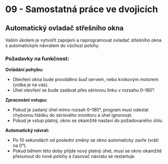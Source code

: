# 09 - Samostatná práce ve dvojicích

## Automatický ovladač střešního okna
Vaším úkolem je vytvořit zapojení a naprogramovat ovladač střešního okna s automatickým návratem do výchozí polohy.

### Požadavky na funkčnost:
**Ovládání pohybu:**
- Otevření okna bude prováděno buď servem, nebo krokovým motorem (volba je na vás).
- Úhel otevření se bude zadávat přes sériovou linku v rozsahu 0–180°.

**Zpracování vstupu:**
- Pokud je zadaný úhel mimo rozsah 0–180°, program musí odeslat chybovou hlášku do sériového monitoru a úhel ignorovat.
- Pokud je vstup platný, okno se okamžitě nastaví do požadovaného úhlu.

**Automatický návrat:**
- Po 10 sekundách od poslední změny se okno automaticky zavře (vrátí na 0°).
- Pokud během této doby přijde nový platný úhel, musí se okno okamžitě přesunout do nové polohy a časovač návratu se restartuje.
